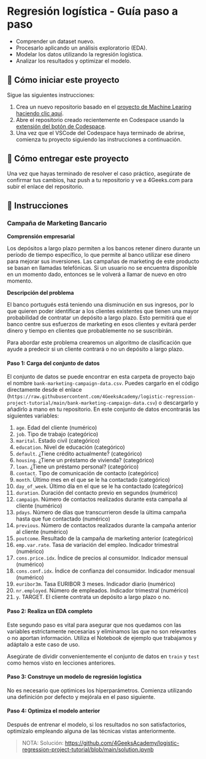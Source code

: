<!-- hide -->
# Regresión logística - Guía paso a paso
<!-- endhide -->

- Comprender un dataset nuevo.
- Procesarlo aplicando un análisis exploratorio (EDA).
- Modelar los datos utilizando la regresión logística.
- Analizar los resultados y optimizar el modelo.

## 🌱  Cómo iniciar este proyecto

Sigue las siguientes instrucciones:

1. Crea un nuevo repositorio basado en el [proyecto de Machine Learing](https://github.com/4GeeksAcademy/machine-learning-python-template/generate) [haciendo clic aquí](https://github.com/4GeeksAcademy/machine-learning-python-template).
2. Abre el repositorio creado recientemente en Codespace usando la [extensión del botón de Codespace](https://docs.github.com/en/codespaces/developing-in-codespaces/creating-a-codespace-for-a-repository#creating-a-codespace-for-a-repository).
3. Una vez que el VSCode del Codespace haya terminado de abrirse, comienza tu proyecto siguiendo las instrucciones a continuación.

## 🚛 Cómo entregar este proyecto

Una vez que hayas terminado de resolver el caso práctico, asegúrate de confirmar tus cambios, haz push a tu repositorio y ve a 4Geeks.com para subir el enlace del repositorio.

## 📝 Instrucciones

### Campaña de Marketing Bancario

**Comprensión empresarial**

Los depósitos a largo plazo permiten a los bancos retener dinero durante un período de tiempo específico, lo que permite al banco utilizar ese dinero para mejorar sus inversiones. Las campañas de marketing de este producto se basan en llamadas telefónicas. Si un usuario no se encuentra disponible en un momento dado, entonces se le volverá a llamar de nuevo en otro momento.

**Descripción del problema**

El banco portugués está teniendo una disminución en sus ingresos, por lo que quieren poder identificar a los clientes existentes que tienen una mayor probabilidad de contratar un depósito a largo plazo. Esto permitirá que el banco centre sus esfuerzos de marketing en esos clientes y evitará perder dinero y tiempo en clientes que probablemente no se suscribirán.

Para abordar este problema crearemos un algoritmo de clasificación que ayude a predecir si un cliente contrará o no un depósito a largo plazo.

#### Paso 1: Carga del conjunto de datos

El conjunto de datos se puede encontrar en esta carpeta de proyecto bajo el nombre `bank-marketing-campaign-data.csv`. Puedes cargarlo en el código directamente desde el enlace (`https://raw.githubusercontent.com/4GeeksAcademy/logistic-regression-project-tutorial/main/bank-marketing-campaign-data.csv`) o descargarlo y añadirlo a mano en tu repositorio. En este conjunto de datos encontrarás las siguientes variables:

1. `age`. Edad del cliente (numérico)
2. `job`. Tipo de trabajo (categórico)
3. `marital`. Estado civil (categórico)
4. `education`. Nivel de educación (categórico)
5. `default`. ¿Tiene crédito actualmente? (categórico)
6. `housing`. ¿Tiene un préstamo de vivienda? (categórico)
7. `loan`. ¿Tiene un préstamo personal? (categórico)
8. `contact`. Tipo de comunicación de contacto (categórico)
9. `month`. Último mes en el que se le ha contactado (categórico)
10. `day_of_week`. Último día en el que se le ha contactado (categórico)
11. `duration`. Duración del contacto previo en segundos (numérico)
12. `campaign`. Número de contactos realizados durante esta campaña al cliente (numérico)
13. `pdays`. Número de días que transcurrieron desde la última campaña hasta que fue contactado (numérico)
14. `previous`. Número de contactos realizados durante la campaña anterior al cliente (numérico)
15. `poutcome`. Resultado de la campaña de marketing anterior (categórico)
16. `emp.var.rate`. Tasa de variación del empleo. Indicador trimestral (numérico)
17. `cons.price.idx`. Índice de precios al consumidor. Indicador mensual (numérico)
18. `cons.conf.idx`. Índice de confianza del consumidor. Indicador mensual (numérico)
19. `euribor3m`. Tasa EURIBOR 3 meses. Indicador diario (numérico)
20. `nr.employed`. Número de empleados. Indicador trimestral (numérico)
21. `y`. TARGET. El cliente contrata un depósito a largo plazo o no.

#### Paso 2: Realiza un EDA completo

Este segundo paso es vital para asegurar que nos quedamos con las variables estrictamente necesarias y eliminamos las que no son relevantes o no aportan información. Utiliza el Notebook de ejemplo que trabajamos y adáptalo a este caso de uso.

Asegúrate de dividir convenientemente el conjunto de datos en `train` y `test` como hemos visto en lecciones anteriores.

#### Paso 3: Construye un modelo de regresión logística

No es necesario que optimices los hiperparámetros. Comienza utilizando una definición por defecto y mejórala en el paso siguiente.

#### Paso 4: Optimiza el modelo anterior

Después de entrenar el modelo, si los resultados no son satisfactorios, optimízalo empleando alguna de las técnicas vistas anteriormente.

> NOTA: Solución: https://github.com/4GeeksAcademy/logistic-regression-project-tutorial/blob/main/solution.ipynb